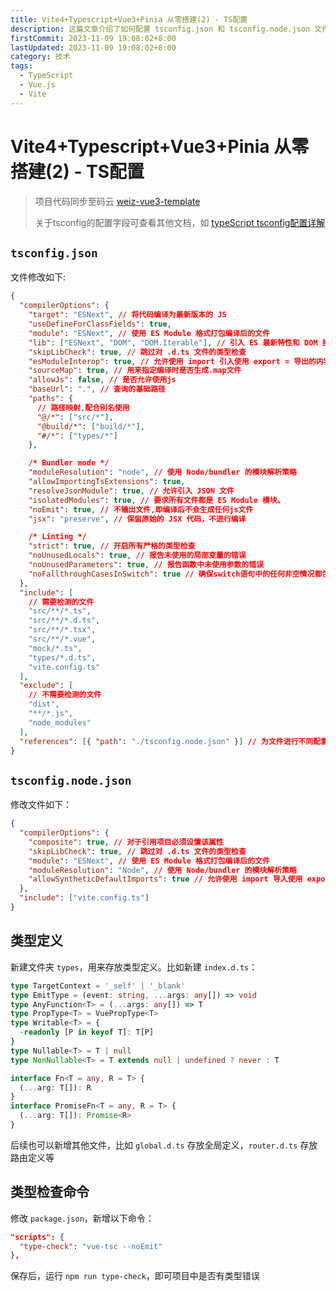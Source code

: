 ```yaml
---
title: Vite4+Typescript+Vue3+Pinia 从零搭建(2) - TS配置
description: 这篇文章介绍了如何配置 tsconfig.json 和 tsconfig.node.json 文件，以便在 Vite4、Typescript、Vue3 和 Pinia 项目中使用。内容包括 编译选项、路径映射、类型定义 以及 类型检查命令 的设置
firstCommit: 2023-11-09 19:08:02+8:00
lastUpdated: 2023-11-09 19:08:02+8:00
category: 技术
tags:
  - TypeScript
  - Vue.js
  - Vite
---
```


# Vite4+Typescript+Vue3+Pinia 从零搭建(2) - TS配置

> 项目代码同步至码云 [weiz-vue3-template](https://gitee.com/weizwz/weiz-vue3-template)
>
> 关于tsconfig的配置字段可查看其他文档，如 [typeScript tsconfig配置详解](https://juejin.cn/post/6844904093568221191)

## `tsconfig.json`

文件修改如下:

```json
{
  "compilerOptions": {
    "target": "ESNext", // 将代码编译为最新版本的 JS
    "useDefineForClassFields": true,
    "module": "ESNext", // 使用 ES Module 格式打包编译后的文件
    "lib": ["ESNext", "DOM", "DOM.Iterable"], // 引入 ES 最新特性和 DOM 接口的类型定义
    "skipLibCheck": true, // 跳过对 .d.ts 文件的类型检查
    "esModuleInterop": true, // 允许使用 import 引入使用 export = 导出的内容
    "sourceMap": true, // 用来指定编译时是否生成.map文件
    "allowJs": false, // 是否允许使用js
    "baseUrl": ".", // 查询的基础路径
    "paths": {
      // 路径映射,配合别名使用
      "@/*": ["src/*"],
      "@build/*": ["build/*"],
      "#/*": ["types/*"]
    },

    /* Bundler mode */
    "moduleResolution": "node", // 使用 Node/bundler 的模块解析策略
    "allowImportingTsExtensions": true,
    "resolveJsonModule": true, // 允许引入 JSON 文件
    "isolatedModules": true, // 要求所有文件都是 ES Module 模块。
    "noEmit": true, // 不输出文件,即编译后不会生成任何js文件
    "jsx": "preserve", // 保留原始的 JSX 代码，不进行编译

    /* Linting */
    "strict": true, // 开启所有严格的类型检查
    "noUnusedLocals": true, // 报告未使用的局部变量的错误
    "noUnusedParameters": true, // 报告函数中未使用参数的错误
    "noFallthroughCasesInSwitch": true // 确保switch语句中的任何非空情况都包含
  },
  "include": [
    // 需要检测的文件
    "src/**/*.ts",
    "src/**/*.d.ts",
    "src/**/*.tsx",
    "src/**/*.vue",
    "mock/*.ts",
    "types/*.d.ts",
    "vite.config.ts"
  ],
  "exclude": [
    // 不需要检测的文件
    "dist",
    "**/*.js",
    "node_modules"
  ],
  "references": [{ "path": "./tsconfig.node.json" }] // 为文件进行不同配置
}
```

## `tsconfig.node.json`

修改文件如下：

```json
{
  "compilerOptions": {
    "composite": true, // 对于引用项目必须设置该属性
    "skipLibCheck": true, // 跳过对 .d.ts 文件的类型检查
    "module": "ESNext", // 使用 ES Module 格式打包编译后的文件
    "moduleResolution": "Node", // 使用 Node/bundler 的模块解析策略
    "allowSyntheticDefaultImports": true // 允许使用 import 导入使用 export = 导出的默认内容
  },
  "include": ["vite.config.ts"]
}
```

## 类型定义

新建文件夹 `types`，用来存放类型定义。比如新建 `index.d.ts`：

```typescript
type TargetContext = '_self' | '_blank'
type EmitType = (event: string, ...args: any[]) => void
type AnyFunction<T> = (...args: any[]) => T
type PropType<T> = VuePropType<T>
type Writable<T> = {
  -readonly [P in keyof T]: T[P]
}
type Nullable<T> = T | null
type NonNullable<T> = T extends null | undefined ? never : T

interface Fn<T = any, R = T> {
  (...arg: T[]): R
}
interface PromiseFn<T = any, R = T> {
  (...arg: T[]): Promise<R>
}
```

后续也可以新增其他文件，比如 `global.d.ts` 存放全局定义，`router.d.ts` 存放路由定义等

## 类型检查命令

修改 `package.json`，新增以下命令：

```json
"scripts": {
  "type-check": "vue-tsc --noEmit"
},
```

保存后，运行 `npm run type-check`，即可项目中是否有类型错误
